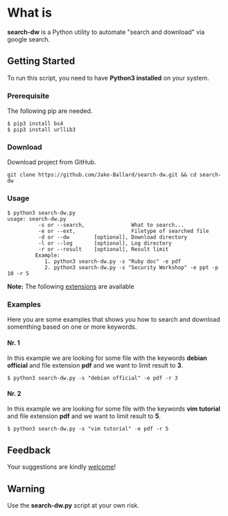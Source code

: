 # What is
**search-dw** is a Python utility to automate "search and download" via google search.
	
## Getting Started
To run this script, you need to have **Python3 installed** on your system. 

### Prerequisite
The following pip are needed.
```
$ pip3 install bs4
$ pip3 install urllib3

```
### Download
Download project from GitHub.
```
git clone https://github.com/Jake-Ballard/search-dw.git && cd search-dw
```

### Usage 
```
$ python3 search-dw.py 
usage: search-dw.py
          -s or --search,               What to search...
          -e or --ext,                  Filetype of searched file
          -d or --dw        [optional], Download directory
          -l or --log       [optional], Log directory
          -r or --result    [optional], Result limit
         Example:
            1. python3 search-dw.py -s "Ruby doc" -e pdf
            2. python3 search-dw.py -s "Security Workshop" -e ppt -p 10 -r 5
```

**Note:** The following [extensions](https://support.google.com/webmasters/answer/35287?hl=en) are available

### Examples
Here you are some examples that shows you how to search and download somenthing based on one or more keywords.

#### Nr. 1
In this example we are looking for some file with the keywords **debian official** and file extension **pdf** and we want to limit result to **3**.
```
$ python3 search-dw.py -s "debian official" -e pdf -r 3

```

#### Nr. 2
In this example we are looking for some file with the keywords **vim tutorial** and file extension **pdf** and we want to limit result to **5**.
```
$ python3 search-dw.py -s "vim tutorial" -e pdf -r 5

```

## Feedback

Your suggestions are kindly [welcome](https://github.com/Jake-Ballard/search-dw/issues)!

## Warning

Use the **search-dw.py** script at your own risk.  


